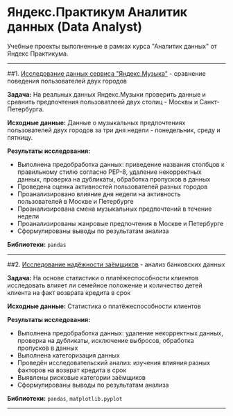 # Яндекс.Практикум Аналитик данных (Data Analyst)

Учебные проекты выполненные в рамках курса "Аналитик данных" от Яндекс Практикума.
____
##1. [Исследование данных сервиса "Яндекс.Музыка"](https://github.com/foxyrabbit1995/Yandex-Practicum-Project/blob/main/01.yandex_music_project.ipynb) - сравнение поведения пользователей двух городов
   
**Задача:** На реальных данных Яндекс.Музыки проверить данные и сравнить предпочтения пользоватлеей двух столиц - Москвы и Санкт-Петербурга.

**Исходные данные:** Данные о музыкальных предпочтениях пользователей двух городов за три дня недели - понедельник, среду и пятницу.

**Результаты исследования:**
- Выполнена предобработка данных: приведение названия столбцов к правильному стилю согласно PEP-8, удаление некорректных данных, проверка на дубликаты, обработка пропусков в данных
- Проведена оценка активностей пользователей разных городов
- Проанализировано влияние дня недели на активность пользователей в Москве и Петербурге
- Проанализирована смена музыкальных предпочтений в течение недели
- Проанализированы жанровые предпочтения в Москве и Петербурге
- Сформулированы выводы по результатам анализа

**Библиотеки:** `pandas`
____
##2. [Исследование надёжности заёмщиков](https://github.com/foxyrabbit1995/Yandex-Practicum-Project/blob/main/02.yandex_credit_project.ipynb) - анализ банковских данных

**Задача:** На основе статистики о платёжеспособности клиентов исследовать влияет ли семейное положение и количество детей клиента на факт возврата кредита в срок

**Исходные данные:** Статистика о платёжеспособности клиентов

**Результаты исследования:**
- Выполнена предобработка данных: удаление некорректных данных, проверка на дубликаты, исключение выбросов, обработка пропусков в данных
- Выполнена категоризация данных
- Проведён исследовательский анализ: изучения влияния разных факторов на возврат кредита в срок
- Выявлены рисковые категории заёмщиков
- Сформулированы выводы по результатам анализа

**Библиотеки:** `pandas`, `matplotlib.pyplot`
____






